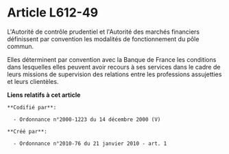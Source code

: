 # Article L612-49

L'Autorité de contrôle prudentiel et l'Autorité des marchés financiers définissent par convention les modalités de
fonctionnement du pôle commun. 

Elles déterminent par convention avec la Banque de France les conditions dans lesquelles elles peuvent avoir recours à ses
services dans le cadre de leurs missions de supervision des relations entre les professions assujetties et leurs clientèles.

**Liens relatifs à cet article**

	**Codifié par**:

	  - Ordonnance n°2000-1223 du 14 décembre 2000 (V)

	**Créé par**:

	  - Ordonnance n°2010-76 du 21 janvier 2010 - art. 1
